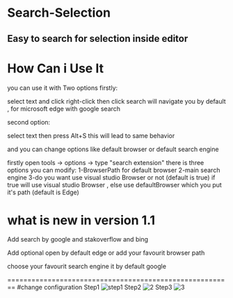 # Search-Selection 
## Easy to search for selection inside editor
# How Can i Use It 
you can use it with Two options firstly:

select text and click right-click then click search will navigate you by default ,
for microsoft edge with google search 

second option:

select text then press Alt+S this will lead to same behavior


and you can change options like default browser or default search engine

firstly open tools -> options -> type "search extension" there is three options you can modify:
1-BrowserPath for default browser
2-main search engine 
3-do you want use visual studio Browser or not (default is true) if true will use visual studio Browser , 
else use defaultBrowser which you put it's path (default is Edge)

# what is new in version 1.1

Add search by google and stakoverflow and bing

Add optional open by default edge or add your favourit browser path 

choose your favourit search engine it by default google

========================================================
#change configuration
Step1
![step1](https://user-images.githubusercontent.com/52336027/156454680-2c529a73-920b-48a7-9873-7eae5181bf7b.png)
Step2
![2](https://user-images.githubusercontent.com/52336027/156454682-87ab2fef-432c-4074-bb7f-69fe463a857b.png)
Step3
![3](https://user-images.githubusercontent.com/52336027/156454676-26276cb6-5537-45ce-a969-7f79d8c8d79d.png)


